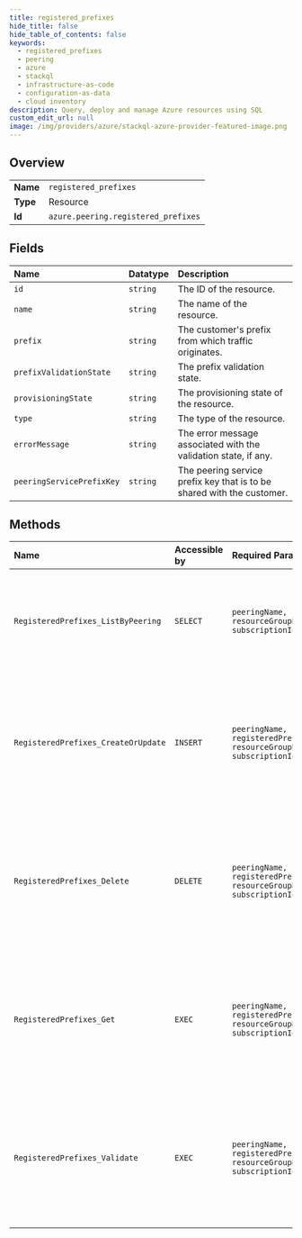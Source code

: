 ```yaml
---
title: registered_prefixes
hide_title: false
hide_table_of_contents: false
keywords:
  - registered_prefixes
  - peering
  - azure    
  - stackql
  - infrastructure-as-code
  - configuration-as-data
  - cloud inventory
description: Query, deploy and manage Azure resources using SQL
custom_edit_url: null
image: /img/providers/azure/stackql-azure-provider-featured-image.png
---
```

  
    

## Overview
<table><tbody>
<tr><td><b>Name</b></td><td><code>registered_prefixes</code></td></tr>
<tr><td><b>Type</b></td><td>Resource</td></tr>
<tr><td><b>Id</b></td><td><code>azure.peering.registered_prefixes</code></td></tr>
</tbody></table>

## Fields
| Name | Datatype | Description |
|:-----|:---------|:------------|
| `id` | `string` | The ID of the resource. |
| `name` | `string` | The name of the resource. |
| `prefix` | `string` | The customer's prefix from which traffic originates. |
| `prefixValidationState` | `string` | The prefix validation state. |
| `provisioningState` | `string` | The provisioning state of the resource. |
| `type` | `string` | The type of the resource. |
| `errorMessage` | `string` | The error message associated with the validation state, if any. |
| `peeringServicePrefixKey` | `string` | The peering service prefix key that is to be shared with the customer. |
## Methods
| Name | Accessible by | Required Params | Description |
|:-----|:--------------|:----------------|:------------|
| `RegisteredPrefixes_ListByPeering` | `SELECT` | `peeringName, resourceGroupName, subscriptionId` | Lists all registered prefixes under the given subscription, resource group and peering. |
| `RegisteredPrefixes_CreateOrUpdate` | `INSERT` | `peeringName, registeredPrefixName, resourceGroupName, subscriptionId` | Creates a new registered prefix with the specified name under the given subscription, resource group and peering. |
| `RegisteredPrefixes_Delete` | `DELETE` | `peeringName, registeredPrefixName, resourceGroupName, subscriptionId` | Deletes an existing registered prefix with the specified name under the given subscription, resource group and peering. |
| `RegisteredPrefixes_Get` | `EXEC` | `peeringName, registeredPrefixName, resourceGroupName, subscriptionId` | Gets an existing registered prefix with the specified name under the given subscription, resource group and peering. |
| `RegisteredPrefixes_Validate` | `EXEC` | `peeringName, registeredPrefixName, resourceGroupName, subscriptionId` | Validates an existing registered prefix with the specified name under the given subscription, resource group and peering. |
